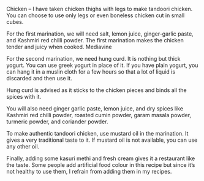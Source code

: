 Chicken – I have taken chicken thighs with legs to make tandoori chicken. You can choose to use only legs or even boneless chicken cut in small cubes.

For the first marination, we will need salt, lemon juice, ginger-garlic paste, and Kashmiri red chilli powder. The first marination makes the chicken tender and juicy when cooked.
Mediavine

For the second marination, we need hung curd. It is nothing but thick yogurt. You can use greek yogurt in place of it. If you have plain yogurt, you can hang it in a muslin cloth for a few hours so that a lot of liquid is discarded and then use it.

Hung curd is advised as it sticks to the chicken pieces and binds all the spices with it.

You will also need ginger garlic paste, lemon juice, and dry spices like Kashmiri red chilli powder, roasted cumin powder, garam masala powder, turmeric powder, and coriander powder.

To make authentic tandoori chicken, use mustard oil in the marination. It gives a very traditional taste to it. If mustard oil is not available, you can use any other oil.

Finally, adding some kasuri methi and fresh cream gives it a restaurant like the taste. Some people add artificial food colour in this recipe but since it’s not healthy to use them, I refrain from adding them in my recipes.
